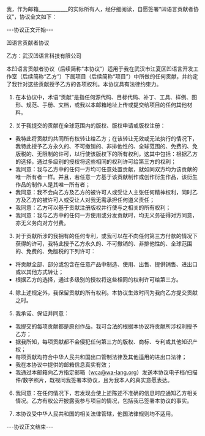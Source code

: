 我，作为邮箱____________的实际所有人，经仔细阅读，自愿签署“凹语言贡献者协议”，协议全文如下：

---协议正文开始---

凹语言贡献者协议

乙方：武汉凹语言科技有限公司

本凹语言贡献者协议（后续简称“本协议”）适用于我在武汉市江夏区凹语言开发工作室（后续简称“乙方”）下属项目（后续简称“项目”）中所做的任何贡献，并约定了我针对这些贡献授予乙方的各项权利。本协议具有法律约束力。

1. 在本协议中，术语“贡献”是指任何源代码、目标代码、补丁、工具、样例、图形、规范、手册、文档，或我以本邮箱地址上传或提交给项目的任何其他材料。

2. 关于我提交的贡献在全球范围内的版权、版权申请或版权注册：
- 我特此将贡献的共同所有权转让给乙方；在该转让无效或无法执行的情况下，我特此授予乙方永久的、不可撤销的、非排他性的、全球范围的、免费的、免版税的、无限制的许可，以行使该版权下的所有权利，这其中包括：根据乙方的选择，通过多级别的授权将这些相同的权利许可给第三方的权利；
- 我同意：我与乙方中的任何一方均可任意处置贡献，就如同双方均为该贡献的唯一所有者一样。并且，若任意一方基于该贡献制作或创作衍生作品，该衍生作品的制作人是其唯一所有者；
- 我同意：我不会向乙方及乙方的被许可人或受让人主张任何精神权利，同时乙方及乙方的被许可人或受让人对我无需承担任何道义责任；
- 我同意：乙方可以基于贡献注册版权并行使与之相关的所有权利；
- 我同意：我与乙方中的任何一方使用或分发贡献时，均无义务征得对方同意，亦无义务向对方付费。

3. 对于贡献所涉的我拥有的任何专利，或我可以在不向任何第三方付款的情况下获得的许可，我特此授予乙方永久的、不可撤销的、非排他性的、全球范围的、免费的、免版税的下列许可：
- 将贡献全部、部分或包含在任意产品中制造、使用、出售、提供销售、进出口或以其他方式转让；
- 根据乙方的选择，通过多级别的授权将这些相同的权利许可给第三方。  

4. 除上述规定外，我保留贡献的所有权利。本协议生效时间为我向乙方提交贡献之时。

5. 我承诺、保证并同意：
- 我提交的每项贡献都是原创作品，我可合法的根据本协议将贡献所涉权利授予乙方；
- 据我所知，每项贡献都不会侵犯任何第三方的版权、商标、专利或其他知识产权；
- 每项贡献均符合中华人民共和国出口管制法律及其他适用的进出口法律；
- 我在本协议中提供的邮箱信息真实有效；
- 我通过本邮箱向乙方指定邮箱（wca@wa-lang.org）发送本协议电子档/扫描件/数字照片，既视同我签署本协议，且为我本人的真实意愿表达。

6. 我同意：在任何情况下，若发现会使上述陈述不准确的信息时应通知乙方相关情况。乙方有权公开披露我参与项目的情况，包括我已签署本协议的事实。

7. 本协议受中华人民共和国的相关法律管辖，他国法律规则均不适用。

---协议正文结束---